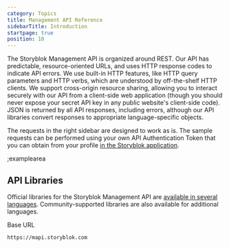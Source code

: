 ```yaml
---
category: Topics
title: Management API Reference
sidebarTitle: Introduction
startpage: true
position: 10
---
```


The Storyblok Management API is organized around REST. Our API has predictable, resource-oriented URLs, and uses HTTP response codes to indicate API errors. We use built-in HTTP features, like HTTP query parameters and HTTP verbs, which are understood by off-the-shelf HTTP clients. We support cross-origin resource sharing, allowing you to interact securely with our API from a client-side web application (though you should never expose your secret API key in any public website's client-side code). JSON is returned by all API responses, including errors, although our API libraries convert responses to appropriate language-specific objects.

The requests in the right sidebar are designed to work as is. The sample requests can be performed using your own API Authentication Token that you can obtain from your profile [in the Storyblok application](http://app.storyblok.com/#!/me/account). 

;examplearea

## API Libraries

Official libraries for the Storyblok Management API are [available in several languages](https://www.storyblok.com/getting-started). Community-supported libraries are also available for additional languages.

Base URL

```bash
https://mapi.storyblok.com
```